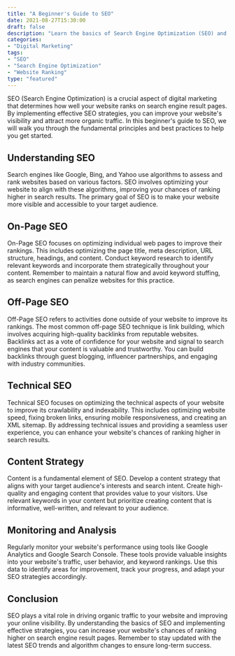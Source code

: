 ```yaml
---
title: "A Beginner's Guide to SEO"
date: 2021-08-27T15:30:00
draft: false
description: "Learn the basics of Search Engine Optimization (SEO) and how it can help your website rank higher on search engine result pages."
categories:
- "Digital Marketing"
tags:
- "SEO"
- "Search Engine Optimization"
- "Website Ranking"
type: "featured"
---
```


SEO (Search Engine Optimization) is a crucial aspect of digital marketing that determines how well your website ranks on search engine result pages. By implementing effective SEO strategies, you can improve your website's visibility and attract more organic traffic. In this beginner's guide to SEO, we will walk you through the fundamental principles and best practices to help you get started.

## Understanding SEO

Search engines like Google, Bing, and Yahoo use algorithms to assess and rank websites based on various factors. SEO involves optimizing your website to align with these algorithms, improving your chances of ranking higher in search results. The primary goal of SEO is to make your website more visible and accessible to your target audience.

## On-Page SEO

On-Page SEO focuses on optimizing individual web pages to improve their rankings. This includes optimizing the page title, meta description, URL structure, headings, and content. Conduct keyword research to identify relevant keywords and incorporate them strategically throughout your content. Remember to maintain a natural flow and avoid keyword stuffing, as search engines can penalize websites for this practice.

## Off-Page SEO

Off-Page SEO refers to activities done outside of your website to improve its rankings. The most common off-page SEO technique is link building, which involves acquiring high-quality backlinks from reputable websites. Backlinks act as a vote of confidence for your website and signal to search engines that your content is valuable and trustworthy. You can build backlinks through guest blogging, influencer partnerships, and engaging with industry communities.

## Technical SEO

Technical SEO focuses on optimizing the technical aspects of your website to improve its crawlability and indexability. This includes optimizing website speed, fixing broken links, ensuring mobile responsiveness, and creating an XML sitemap. By addressing technical issues and providing a seamless user experience, you can enhance your website's chances of ranking higher in search results.

## Content Strategy

Content is a fundamental element of SEO. Develop a content strategy that aligns with your target audience's interests and search intent. Create high-quality and engaging content that provides value to your visitors. Use relevant keywords in your content but prioritize creating content that is informative, well-written, and relevant to your audience.

## Monitoring and Analysis

Regularly monitor your website's performance using tools like Google Analytics and Google Search Console. These tools provide valuable insights into your website's traffic, user behavior, and keyword rankings. Use this data to identify areas for improvement, track your progress, and adapt your SEO strategies accordingly.

## Conclusion

SEO plays a vital role in driving organic traffic to your website and improving your online visibility. By understanding the basics of SEO and implementing effective strategies, you can increase your website's chances of ranking higher on search engine result pages. Remember to stay updated with the latest SEO trends and algorithm changes to ensure long-term success.
